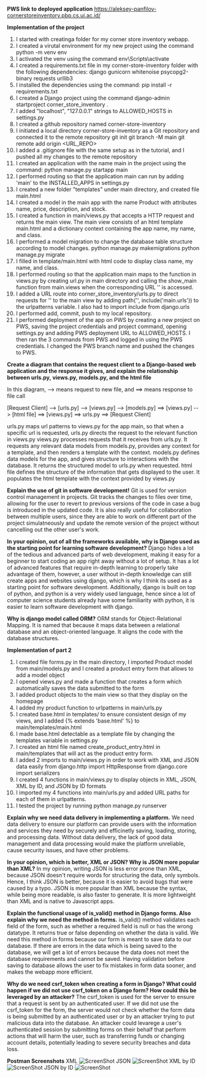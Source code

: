 **PWS link to deployed application**
https://aleksey-panfilov-cornerstoreinventory.pbp.cs.ui.ac.id/

**Implementation of the project**
1. I started with creatinga folder for my corner store inventory webapp.
2. I created a virutal environment for my new project using the command
python -m venv env
3. I activated the venv using the command
env\Scripts\activate
4. I created a requirements.txt file in my corner-store-inventory folder with the following dependencies:
django
gunicorn
whitenoise
psycopg2-binary
requests
urllib3
5. I installed the dependencies using the command: 
pip install -r requirements.txt
6. I created a Django project using the command
django-admin startproject corner_store_inventory .
7. I added "localhost", "127.0.0.1" strings to ALLOWED_HOSTS in settings.py
8. I created a github repository named corner-store-inventory
9. I initiated a local directory corner-store-inventory as a Git repository and connected it to the remote repository
git init
git branch -M main
git remote add origin <URL_REPO>
10. I added a .gitignore file with the same setup as in the tutorial, and I pushed all my changes to the remote repository
11. I created an application with the name main in the project using the command:
python manage.py startapp main
12. I performed routing so that the application main can run by adding 'main' to the INSTALLED_APPS in settings.py
13. I created a new folder "templates" under main directory, and created file main.html
14. I created a model in the main app with the name Product with attributes name, price, description, and stock.
15. I created a function in main/views.py that accepts a HTTP request and returns the main view. The main view consists of an 
html template main.html and a dictionary context containing the app name, my name, and class.
16. I performed a model migration to change the database table structure according to model changes.
python manage.py makemigrations
python manage.py migrate
17. I filled in template/main.html with html code to display class name, my name, and class.
18. I performed routing so that the application main maps to the function in views.py by creating url.py in main directory and calling the show_main 
function from main.views when the corresponding URL '' is accessed. 
19. I added a URL route into corner_store_inventory/urls.py to direct requests for '' to the main view by adding path('', include('main.urls')) to the urlpatterns variable.
I also had to import include from django.urls
20. I performed add, commit, push to my local repository.
21. I performed deployment of the app on PWS by creating a new project on PWS, saving the project credentials and project command, opening settings.py and adding PWS 
deployment URL to ALLOWED_HOSTS. I then ran the 3 commands from PWS and logged in using the PWS credentials. I changed the PWS branch name and pushed the changes to PWS.


**Create a diagram that contains the request client to a Django-based web application and the response it gives, and explain the 
relationship between urls.py, views.py, models.py, and the html file**

In this diagram, --> means request to new file, and ==> means response to file call

[Request Client] --> [urls.py] --> [views.py] --> [models.py] ==> [views.py] --> [html file] 
==> [views.py] ==> urls.py ==> [Request Client]

urls.py maps url patterns to views.py for the app main, so that when a specific url is requested, urls.py directs the request to the relevant function in views.py
views.py processes requests that it receives from urls.py. It requests any relevant data models from models.py, provides any context for a template, and then renders a template with the context.
models.py defines data models for the app, and gives structure to interactions with the database. It returns the structured model to urls.py when requested.
html file defines the structure of the information that gets displayed to the user. It populates the html template with the context provided by views.py

**Explain the use of git in software development!**
Git is used for version control management in projects. Git tracks the changes to files over time, allowing for the user to revert to 
previous versions of the code in case a bug is introduced in the updated code. It is also really useful for collaboration between 
multiple users, since they are able to work on different part of the project simulatneously and update the remote version of the project
without cancelling out the other user's work.

**In your opinion, out of all the frameworks available, why is Django used as the starting point for learning software development?**
Django hides a lot of the tedious and advanced parts of web development, making it easy for a beginner to start coding an app right away 
without a lot of setup. It has a lot of advanced features that require in-depth learning to properly take advantage of them, however, a 
user without in-depth knowledge can still create apps and websites using django, which is why I think its used as a starting point for 
software development. Additionally, django is built on top of python, and python is a very widely used language, hence since a lot of 
computer science students already have some familiarity with python, it is easier to learn software development with django.

**Why is django model called ORM?**
ORM stands for Object-Relational Mapping. It is named that because it maps data between a relational database and an object-oriented 
language. It aligns the code with the database structures.

**Implementation of part 2**
1. I created file forms.py in the main directory, I imported Product model from main/models.py and I created a product entry form that allows to add a model object
2. I opened views.py and made a function that creates a form which automatically saves the data submitted to the form
3. I added product objects to the main view so that they display on the homepage
4. I added my product function to urlpatterns in main/urls.py
5. I created base.html in templates/ to ensure consistent design of my views, and I added {% extends 'base.html' %} to main/templates/main.html
6. I made base.html detectable as a template file by changing the templates variable in settings.py
7. I created an html file named create_product_entry.html in main/templates that will act as the product entry form.
8. I added 2 imports to main/views.py in order to work with XML and JSON data easily
from django.http import HttpResponse
from django.core import serializers
9. I created 4 functions in main/views.py to display objects in XML, JSON, XML by ID, and JSON by ID formats
10. I imported my 4 functions into main/urls.py and added URL paths for each of them in urlpatterns.
11. I tested the project by running 
python manage.py runserver

**Explain why we need data delivery in implementing a platform.**
We need data delivery to ensure our platform can provide users with the information and services they need by securely and efficinetly saving, loading, storing, and processing data. 
Without data delivery, the lack of good data management and data processing would make the platform unreliable, cause security issues, and have other problems.

**In your opinion, which is better, XML or JSON? Why is JSON more popular than XML?**
In my opinion, writing JSON is less error prone than XML, because JSON doesn't require words for structuring the data, only symbols. 
Hence, I think JSON is better, because it is easier to avoid bugs that were caused by a typo. JSON is more popular than XML because the syntax, while being more readable, is also faster to generate. It is more lightweight than XML
and is native to Javascript apps.

**Explain the functional usage of is_valid() method in Django forms. Also explain why we need the method in forms.**
is_valid() method validates each field of the form, such as whether a required field is null or has the wrong datatype. It returns true or false depending on whether the data is valid. 
We need this method in forms because our form is meant to save data to our database. If there are errors in the data which is being saved to the database, we will get a lot of errors because the data does 
not meet the database requirements and cannot be saved. Having validation before saving to database allows the user to fix mistakes in form data sooner, and makes the webapp more efficient.

**Why do we need csrf_token when creating a form in Django? What could happen if we did not use csrf_token on a Django form? How could this be leveraged by an attacker?**
The csrf_token is used for the server to ensure that a request is sent by an authenticated user. If we did not use the csrf_token for the form, the server would not check whether the form data is being submitted by an authenticated user 
or by an attacker trying to put malicious data into the database. An attacker could levarege a user's authenticated session by submitting forms on their behalf that perform actions that will harm the user, such as transferring funds or 
changing account details, potentially leading to severe security breaches and data loss.

**Postman Screenshots**
XML
![ScreenShot](postman_xml.PNG)
JSON
![ScreenShot](postman_json.PNG)
XML by ID
![ScreenShot](postman_xml_id.PNG)
JSON by ID
![ScreenShot](postman_json_id.PNG)
